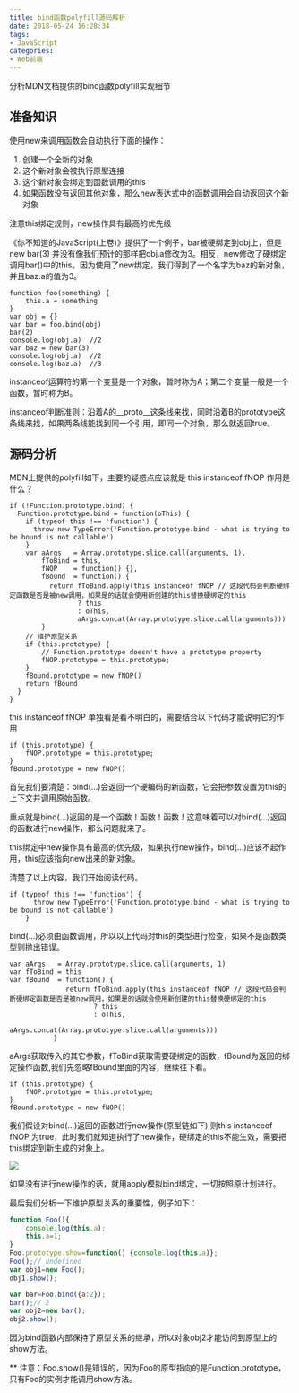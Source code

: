 ```yaml
---
title: bind函数polyfill源码解析
date: 2018-05-24 16:28:34
tags:
- JavaScript
categories:
- Web前端
---
```


分析MDN文档提供的bind函数polyfill实现细节

<!--more-->

## 准备知识

使用new来调用函数会自动执行下面的操作：
1. 创建一个全新的对象
2. 这个新对象会被执行原型连接
3. 这个新对象会绑定到函数调用的this
4. 如果函数没有返回其他对象，那么new表达式中的函数调用会自动返回这个新对象

注意this绑定规则，new操作具有最高的优先级

《你不知道的JavaScript(上卷)》提供了一个例子，bar被硬绑定到obj上，但是new bar(3) 并没有像我们预计的那样把obj.a修改为3。相反，new修改了硬绑定调用bar()中的this。因为使用了new绑定，我们得到了一个名字为baz的新对象，并且baz.a的值为3。

```
function foo(something) {
    this.a = something
}
var obj = {}
var bar = foo.bind(obj)
bar(2)
console.log(obj.a)  //2
var baz = new bar(3)
console.log(obj.a)  //2
console.log(baz.a)  //3
```

instanceof运算符的第一个变量是一个对象，暂时称为A；第二个变量一般是一个函数，暂时称为B。

instanceof判断准则：沿着A的__proto__这条线来找，同时沿着B的prototype这条线来找，如果两条线能找到同一个引用，即同一个对象，那么就返回true。

## 源码分析

MDN上提供的polyfill如下，主要的疑惑点应该就是 this instanceof fNOP 作用是什么？

```
if (!Function.prototype.bind) {
  Function.prototype.bind = function(oThis) {
    if (typeof this !== 'function') {
      throw new TypeError('Function.prototype.bind - what is trying to be bound is not callable')
    }
    var aArgs   = Array.prototype.slice.call(arguments, 1),
        fToBind = this,
        fNOP    = function() {},
        fBound  = function() {
          return fToBind.apply(this instanceof fNOP // 这段代码会判断硬绑定函数是否是被new调用，如果是的话就会使用新创建的this替换硬绑定的this
                 ? this
                 : oThis,
                 aArgs.concat(Array.prototype.slice.call(arguments)))
        }
    // 维护原型关系
    if (this.prototype) {
        // Function.prototype doesn't have a prototype property
        fNOP.prototype = this.prototype; 
    }
    fBound.prototype = new fNOP()
    return fBound
  }
}
```

this instanceof fNOP 单独看是看不明白的，需要结合以下代码才能说明它的作用

```
if (this.prototype) {
    fNOP.prototype = this.prototype; 
}
fBound.prototype = new fNOP()
```

首先我们要清楚：bind(...)会返回一个硬编码的新函数，它会把参数设置为this的上下文并调用原始函数。

重点就是bind(...)返回的是一个函数！函数！函数！这意味着可以对bind(...)返回的函数进行new操作，那么问题就来了。

this绑定中new操作具有最高的优先级，如果执行new操作，bind(...)应该不起作用，this应该指向new出来的新对象。

清楚了以上内容，我们开始阅读代码。

```
if (typeof this !== 'function') {
      throw new TypeError('Function.prototype.bind - what is trying to be bound is not callable')
    }
```

bind(...)必须由函数调用，所以以上代码对this的类型进行检查，如果不是函数类型则抛出错误。

```
var aArgs   = Array.prototype.slice.call(arguments, 1)
var fToBind = this
var fBound  = function() {
              return fToBind.apply(this instanceof fNOP // 这段代码会判断硬绑定函数是否是被new调用，如果是的话就会使用新创建的this替换硬绑定的this
                     ? this
                     : oThis,
                     aArgs.concat(Array.prototype.slice.call(arguments)))
           }
```

aArgs获取传入的其它参数，fToBind获取需要硬绑定的函数，fBound为返回的绑定操作函数,我们先忽略fBound里面的内容，继续往下看。

```
if (this.prototype) {
    fNOP.prototype = this.prototype; 
}
fBound.prototype = new fNOP()
```
我们假设对bind(...)返回的函数进行new操作(原型链如下),则this instanceof fNOP 为true，此时我们就知道执行了new操作，硬绑定的this不能生效，需要把this绑定到新生成的对象上。

![](http://112.74.18.120:3001/p15.png)

如果没有进行new操作的话，就用apply模拟bind绑定，一切按照原计划进行。

最后我们分析一下维护原型关系的重要性，例子如下：

```javascript
function Foo(){
    console.log(this.a);
    this.a=1;
}
Foo.prototype.show=function() {console.log(this.a)};
Foo();// undefined
var obj1=new Foo();
obj1.show();

var bar=Foo.bind({a:2});
bar();// 2
var obj2=new bar();
obj2.show();
```
因为bind函数内部保持了原型关系的继承，所以对象obj2才能访问到原型上的show方法。

** 注意：Foo.show()是错误的，因为Foo的原型指向的是Function.prototype，只有Foo的实例才能调用show方法。



